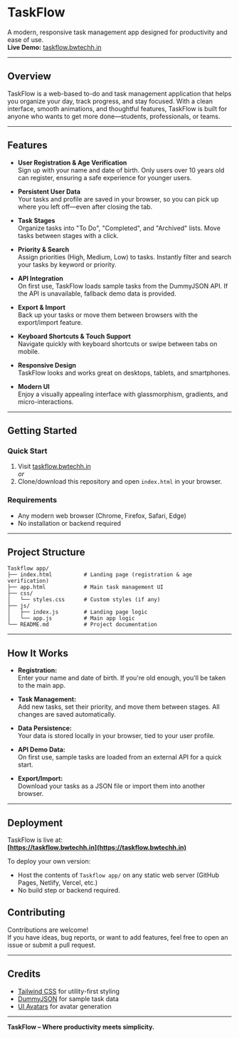 # TaskFlow

A modern, responsive task management app designed for productivity and ease of use.  
**Live Demo:** [taskflow.bwtechh.in](https://taskflow.bwtechh.in)

---

## Overview

TaskFlow is a web-based to-do and task management application that helps you organize your day, track progress, and stay focused. With a clean interface, smooth animations, and thoughtful features, TaskFlow is built for anyone who wants to get more done—students, professionals, or teams.

---

## Features

- **User Registration & Age Verification**  
  Sign up with your name and date of birth. Only users over 10 years old can register, ensuring a safe experience for younger users.

- **Persistent User Data**  
  Your tasks and profile are saved in your browser, so you can pick up where you left off—even after closing the tab.

- **Task Stages**  
  Organize tasks into "To Do", "Completed", and "Archived" lists. Move tasks between stages with a click.

- **Priority & Search**  
  Assign priorities (High, Medium, Low) to tasks. Instantly filter and search your tasks by keyword or priority.

- **API Integration**  
  On first use, TaskFlow loads sample tasks from the DummyJSON API. If the API is unavailable, fallback demo data is provided.

- **Export & Import**  
  Back up your tasks or move them between browsers with the export/import feature.

- **Keyboard Shortcuts & Touch Support**  
  Navigate quickly with keyboard shortcuts or swipe between tabs on mobile.

- **Responsive Design**  
  TaskFlow looks and works great on desktops, tablets, and smartphones.

- **Modern UI**  
  Enjoy a visually appealing interface with glassmorphism, gradients, and micro-interactions.

---

## Getting Started

### Quick Start

1. Visit [taskflow.bwtechh.in](https://taskflow.bwtechh.in)  
   _or_
2. Clone/download this repository and open `index.html` in your browser.

### Requirements

- Any modern web browser (Chrome, Firefox, Safari, Edge)
- No installation or backend required

---

## Project Structure

```
Taskflow app/
├── index.html          # Landing page (registration & age verification)
├── app.html            # Main task management UI
├── css/
│   └── styles.css      # Custom styles (if any)
├── js/
│   ├── index.js        # Landing page logic
│   └── app.js          # Main app logic
└── README.md           # Project documentation
```

---

## How It Works

- **Registration:**  
  Enter your name and date of birth. If you're old enough, you'll be taken to the main app.

- **Task Management:**  
  Add new tasks, set their priority, and move them between stages. All changes are saved automatically.

- **Data Persistence:**  
  Your data is stored locally in your browser, tied to your user profile.

- **API Demo Data:**  
  On first use, sample tasks are loaded from an external API for a quick start.

- **Export/Import:**  
  Download your tasks as a JSON file or import them into another browser.

---

## Deployment

TaskFlow is live at:  
**[https://taskflow.bwtechh.in](https://taskflow.bwtechh.in)**

To deploy your own version:
- Host the contents of `Taskflow app/` on any static web server (GitHub Pages, Netlify, Vercel, etc.)
- No build step or backend required.



## Contributing

Contributions are welcome!  
If you have ideas, bug reports, or want to add features, feel free to open an issue or submit a pull request.

---

## Credits

- [Tailwind CSS](https://tailwindcss.com/) for utility-first styling
- [DummyJSON](https://dummyjson.com/) for sample task data
- [UI Avatars](https://ui-avatars.com/) for avatar generation

---

**TaskFlow – Where productivity meets simplicity.**
